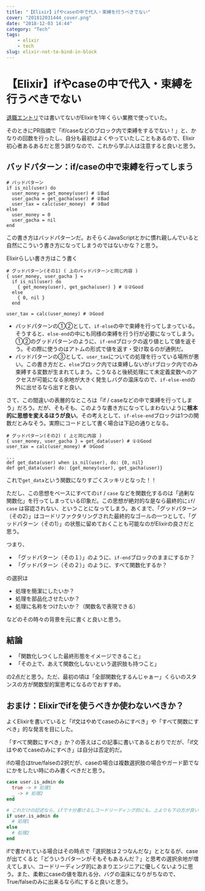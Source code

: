 ```yaml
---
title: "【Elixir】ifやcaseの中で代入・束縛を行うべきでない"
cover: "201812031444_cover.png"
date: "2018-12-03 14:44"
category: "Tech"
tags:
    - elixir
    - tech
slug: elixir-not-to-bind-in-block
---
```



# 【Elixir】ifやcaseの中で代入・束縛を行うべきでない

[退職エントリ](./retirement-from-company-1)では書いてないがElixirを1年くらい業務で使っていた。

そのときにPR指摘で「if/caseなどのブロック内で束縛をするでない！」と、かなりの回数を行ったし、自分も最初はよくやっていたしこともあるので、Elixir初心者あるあるだと思う誤りなので、これから学ぶ人は注意すると良いと思う。

## バッドパターン：if/caseの中で束縛を行ってしまう

```elixir{3-5}
# バッドパターン
if is_nil(user) do
  user_money = get_money(user) # ①Bad
  user_gacha = get_gacha(user) # ②Bad
  user_tax = calc(user_money)  # ③Bad
else
  user_money = 0
  user_gacha = nil  
end
```

この書き方はバッドパターンだ。おそらくJavaScriptとかに慣れ親しんでいると自然にこういう書き方になってしまうのではないかな？と思う。

Elixirらしい書き方はこう書く

```elixir{4,9}
# グッドパターン(その1) ( 上のバッドパターンと同じ内容 )
{ user_money, user_gacha } =
  if is_nil(user) do
	{ get_money(user), get_gacha(user) } # ①②Good
  else
  	{ 0, nil }
  end

user_tax = calc(user_money) # ③Good
```


- バッドパターンの①②として、`if-else`の中で束縛を行ってしまっている。そうすると、`else-end`の中にも同様の束縛を行う行が必要になってしまう。①②のグッドパターンのように、`if-end`ブロックの返り値として値を返そう。その際に使うのはアトムの形式で値を返す・受け取るのが通例だ。
- バッドパターンの③として、`user_tax`についての処理を行っている場所が悪い。この書き方だと、`else`ブロック内では束縛しないが`if`ブロック内でのみ束縛する変数が生まれてしまう。こうなると後続処理にて未定義変数へのアクセスが可能になる余地が大きく発生しバグの温床なので、`if-else-end`の外に出せるなら出すと良い。

さて、この間違いの表層的なところは「if / caseなどの中で束縛を行ってしまう」だろう。だが、そもそも、このような書き方になってしまわないように**根本的に思想を変えるほうが良い**。その考えとして、`if-else-end`ブロックは1つの関数だとみなそう。実際にコードとして書く場合は下記の通りとなる。

```elixir{2-3}
# グッドパターン(その2) ( 上と同じ内容 )
{ user_money, user_gacha } = get_data(user) # ①②Good
user_tax = calc(user_money) # ③Good

...
def get_data(user) when is_nil(user), do: {0, nil}
def get_data(user) do: {get_money(user), get_gacha(user)}
```

これで`get_data`という関数になりすごくスッキリとなった！！

ただし、この思想をベースにすべての`if` / `case` などを関数化するのは「過剰な関数化」を行ってしまっている印象だ。この思想が絶対的な是なら最終的に`if`/ `case` は容認されない、ということになってしまう。あくまで、「グッドパターン（その2）」はコードリファクタリングされた最終的なゴールの一つとして、「グッドパターン（その1）」の状態に留めておくことも可能なのがElixirの良さだと思う。

つまり、

- 「グッドパターン（その１）」のように、`if-end`ブロックのままにするか？
- 「グッドパターン（その２）」のように、すべて関数化するか？

の選択は

- 処理を簡潔にしたいか？
- 処理を部品化させたいか？
- 処理に名称をつけたいか？（関数名で表現できる）

などのその時々の背景を元に書くと良いと思う。

## 結論

- 「関数化しつくした最終形態をイメージできること」
- 「その上で、あえて関数化しないという選択肢も持つこと」

の2点だと思う。ただ、最初の頃は「全部関数化するんじゃぁー」くらいのスタンスの方が関数型的案思考になるのでおすすめ。

## おまけ：Elixirでifを使うべきか使わないべきか？

よくElixirを書いていると「if文はやめてcaseのみにすべき」や「すべて関数にすべき」的な発言を目にした。

「すべて関数にすべき」か？の答えはこの記事に書いてあるとおりでだが、「if文はやめてcaseのみにすべき」は自分は否定的だ。

ifの場合はtrue/falseの2択だが、caseの場合は複数選択肢の場合やガード節でなにかをしたい時にのみ書くべきだと思う。


```elixir
case user.is_admin do
  true -> # 処理1
  _ -> # 処理2
end

# これだけの記述なら、ifで十分書けるしコードリーディング的にも、上よりも下の方が良い
if user.is_admin do
  # 処理1
else
  # 処理2
end
```

ifで書かれている場合はその時点で「選択肢は２つなんだな」ととなるが、caseが出てくると「どういうパターンがそもそもあるんだ？」と思考の選択余地が増えてしまい、コードリーディング的にあまりエンジニアに優しくないように思う。また、柔軟にcaseの値を取れる分、バグの温床になりがちなので、True/falseのみに出来るならifにすると良いと思う。

